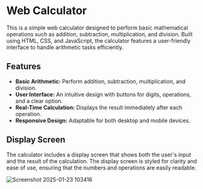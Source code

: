 # Web Calculator

This is a simple web calculator designed to perform basic mathematical operations such as addition, subtraction, multiplication, and division. Built using HTML, CSS, and JavaScript, the calculator features a user-friendly interface to handle arithmetic tasks efficiently.

## Features
- **Basic Arithmetic:** Perform addition, subtraction, multiplication, and division.
- **User Interface:** An intuitive design with buttons for digits, operations, and a clear option.
- **Real-Time Calculation:** Displays the result immediately after each operation.
- **Responsive Design:** Adaptable for both desktop and mobile devices.

## Display Screen
The calculator includes a display screen that shows both the user's input and the result of the calculation. The display screen is styled for clarity and ease of use, ensuring that the numbers and operations are easily readable.

![Screenshot 2025-01-23 103416](https://github.com/user-attachments/assets/d5d0d714-03e0-4ccc-be68-84d212c0a433)
